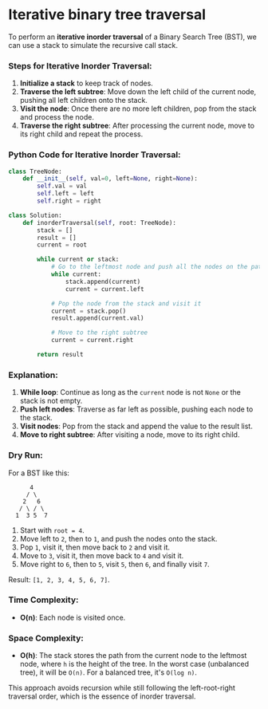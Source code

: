 # Iterative binary tree traversal

To perform an **iterative inorder traversal** of a Binary Search Tree (BST), we can use a stack to simulate the recursive call stack.

### **Steps for Iterative Inorder Traversal**:

1. **Initialize a stack** to keep track of nodes.
2. **Traverse the left subtree**: Move down the left child of the current node, pushing all left children onto the stack.
3. **Visit the node**: Once there are no more left children, pop from the stack and process the node.
4. **Traverse the right subtree**: After processing the current node, move to its right child and repeat the process.

### **Python Code for Iterative Inorder Traversal**:

```python
class TreeNode:
    def __init__(self, val=0, left=None, right=None):
        self.val = val
        self.left = left
        self.right = right

class Solution:
    def inorderTraversal(self, root: TreeNode):
        stack = []
        result = []
        current = root

        while current or stack:
            # Go to the leftmost node and push all the nodes on the path to stack
            while current:
                stack.append(current)
                current = current.left

            # Pop the node from the stack and visit it
            current = stack.pop()
            result.append(current.val)

            # Move to the right subtree
            current = current.right

        return result
```

### **Explanation**:

1. **While loop**: Continue as long as the `current` node is not `None` or the stack is not empty.
2. **Push left nodes**: Traverse as far left as possible, pushing each node to the stack.
3. **Visit nodes**: Pop from the stack and append the value to the result list.
4. **Move to right subtree**: After visiting a node, move to its right child.

### **Dry Run**:

For a BST like this:

```
      4
     / \
    2   6
   / \ / \
  1  3 5  7
```

1. Start with `root = 4`.
2. Move left to `2`, then to `1`, and push the nodes onto the stack.
3. Pop `1`, visit it, then move back to `2` and visit it.
4. Move to `3`, visit it, then move back to `4` and visit it.
5. Move right to `6`, then to `5`, visit `5`, then `6`, and finally visit `7`.

Result: `[1, 2, 3, 4, 5, 6, 7]`.

### **Time Complexity**:
- **O(n)**: Each node is visited once.

### **Space Complexity**:
- **O(h)**: The stack stores the path from the current node to the leftmost node, where `h` is the height of the tree. In the worst case (unbalanced tree), it will be `O(n)`. For a balanced tree, it's `O(log n)`.

This approach avoids recursion while still following the left-root-right traversal order, which is the essence of inorder traversal.